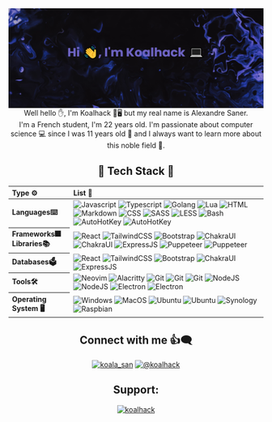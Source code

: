 <section id="banner">
  <a href="https://github.com/Koalhack"> <img align="left" src="./assets/banner.png" alt="koalhack" /></a>
</section>

---

<!--
<section id="badge" align="center">
  <img src="https://badges.pufler.dev/visits/Koalhack/Koalhack" alt="koalhack" />
  <img src="https://badges.pufler.dev/repos/Koalhack"/>
  <img src="https://badges.pufler.dev/commits/monthly/Koalhack" />
</p>
  </section>
--->

<section id="intro">
  <p align="center">
  </br>Well hello ✋, I'm Koalhack 🐨🖥️ but my real name is Alexandre Saner.</br>
  I'm a French student, I'm 22 years old.
  I'm passionate about computer science 💻 since I was 11 years old 👶
  and I always want to learn more about this noble field 🧠.</p>
</section>

<section id="techStack" align="left">
  <h2 align="center">🌟 Tech Stack 🌟</h2>
  <table>
    <thead>
      <tr>
        <th>Type ⚙️</th>
        <th>List 📓</th>
      </tr>
    </thead>
    <tbody>
      <tr>
        <th>Languages⌨️</th>
        <td>
          <div>
            <img src="https://img.shields.io/badge/-JavaScript-111111?style=flat-square&labelColor=efd81d&logo=javascript&logoColor=white" alt="Javascript" />
            <img src="https://img.shields.io/badge/-Typescript-111111?style=flat-square&labelColor=2f74c0&logo=typescript&logoColor=white" alt="Typescript" />
            <img src="https://img.shields.io/badge/-Golang-111111?style=flat-square&labelColor=00a7d0&logo=go&logoColor=white" alt="Golang" />
            <img src="https://img.shields.io/badge/-Lua-111111?style=flat-square&labelColor=00007c&logo=lua&logoColor=white" alt="Lua" />
            <img src="https://img.shields.io/badge/-HTML5-111111?style=flat-square&labelColor=dd4b25&logo=html5&logoColor=white" alt="HTML" />
            <img src="https://img.shields.io/badge/-Markdown-111111?style=flat-square&logo=markdown&logoColor=white" alt="Markdown" />
            <img src="https://img.shields.io/badge/-CSS3-111111?style=flat-square&labelColor=3595cf&logo=css3&logoColor=white" alt="CSS" />
            <img src="https://img.shields.io/badge/-SASS-111111?style=flat-square&labelColor=c76395&logo=sass&logoColor=white" alt="SASS" />
            <img src="https://img.shields.io/badge/-LESS-111111?style=flat-square&labelColor=1b3352&logo=less&logoColor=white" alt="LESS" />
            <img src="https://img.shields.io/badge/-Bash-111111?style=flat-square&logo=gnubash&logoColor=white" alt="Bash" />
            <img src="https://img.shields.io/badge/-AutoHotKey-111111?style=flat-square&labelColor=00a501&logo=autohotkey&logoColor=white" alt="AutoHotKey" />
            <img src="https://img.shields.io/badge/-Arduino-111111?style=flat-square&labelColor=3595cf&logo=arduino&logoColor=white" alt="AutoHotKey" />
          </div>
        </td>
      </tr>
      <tr>
        <th>Frameworks🎆</br>Libraries📚</th>
        <td>
          <div>
            <img src="https://img.shields.io/badge/-React-111111?style=flat-square&labelColor=00d5f7&logo=react&logoColor=white" alt="React" />
            <img src="https://img.shields.io/badge/-TailwindCSS-111111?style=flat-square&labelColor=47a9ae&logo=tailwindcss&logoColor=white" alt="TailwindCSS" />
            <img src="https://img.shields.io/badge/-Bootstrap-111111?style=flat-square&labelColor=7710f1&logo=bootstrap&logoColor=white" alt="Bootstrap" />
            <img src="https://img.shields.io/badge/-Chakra%20UI-111111?style=flat-square&labelColor=28b5aa&logo=chakraui&logoColor=white" alt="ChakraUI" />
            <img src="https://img.shields.io/badge/-Chart.js-111111?style=flat-square&labelColor=F37273&logo=chart.js&logoColor=white" alt="ChakraUI" />
            <img src="https://img.shields.io/badge/-ExpressJS-111111?style=flat-square&logo=express&logoColor=white" alt="ExpressJS" />
            <img src="https://img.shields.io/badge/-Puppeteer-111111?style=flat-square&labelColor=04c997&logo=puppeteer&logoColor=white" alt="Puppeteer" />
            <img src="https://img.shields.io/badge/-Vite-111111?style=flat-square&labelColor=946DF2&logo=vite&logoColor=white" alt="Puppeteer" />
          </div>
        </td>
      </tr>
      <tr>
        <th>Databases🗳️</th>
        <td>
          <div>
            <img src="https://img.shields.io/badge/-MySQL-111111?style=flat-square&labelColor=DD8A00&logo=mysql&logoColor=white" alt="React" />
            <img src="https://img.shields.io/badge/-SQLite-111111?style=flat-square&labelColor=3394D0&logo=sqlite&logoColor=white" alt="TailwindCSS" />
            <img src="https://img.shields.io/badge/-MariaDB-111111?style=flat-square&labelColor=BA7257&logo=mariadb&logoColor=white" alt="Bootstrap" />
            <img src="https://img.shields.io/badge/-MongoDB-111111?style=flat-square&labelColor=3E9E36&logo=mongodb&logoColor=white" alt="ChakraUI" />
            <img src="https://img.shields.io/badge/-CouchDB-111111?style=flat-square&labelColor=DD2427&logo=apachecouchdb&logoColor=white" alt="ExpressJS" />
          </div>
        </td>
      </tr>
      <tr>
       <th>Tools🛠️</th>
       <td>
        <div>
          <img src="https://img.shields.io/badge/-Neovim-111111?style=flat-square&labelColor=83ba64&logo=neovim&logoColor=white" alt="Neovim" />
          <img src="https://img.shields.io/badge/-Alacritty-111111?style=flat-square&labelColor=eb5d00&logo=alacritty&logoColor=white" alt="Alacritty" />
          <img src="https://img.shields.io/badge/-Git-111111?style=flat-square&labelColor=e44d30&logo=git&logoColor=white" alt="Git" />
          <img src="https://img.shields.io/badge/-Wakapi-111111?style=flat-square&labelColor=2F855A&logo=wakatime&logoColor=white" alt="Git" />
          <img src="https://img.shields.io/badge/-Docker-111111?style=flat-square&labelColor=228fe1&logo=docker&logoColor=white" alt="Git" />
          <img src="https://img.shields.io/badge/-NodeJS-111111?style=flat-square&labelColor=6ea45f&logo=node.js&logoColor=white" alt="NodeJS" />
          <img src="https://img.shields.io/badge/-Npm-111111?style=flat-square&labelColor=DD2427&logo=npm&logoColor=white" alt="NodeJS" />
          <img src="https://img.shields.io/badge/-Electron-111111?style=flat-square&labelColor=99e1ef&logo=electron&logoColor=white" alt="Electron" />
          <img src="https://img.shields.io/badge/-Microsoft%20Azure-111111?style=flat-square&labelColor=206DB1&logo=microsoftazure&logoColor=white" alt="Electron" />
        </div>
       </td>
      </tr>
      <tr>
        <th>Operating System 🖥️</th>
        <td>
          <div>
            <img src="https://img.shields.io/badge/-Windows-111111?style=flat-square&logo=windows&logoColor=white" alt="Windows" />
            <img src="https://img.shields.io/badge/-MacOS-111111?style=flat-square&logo=apple&logoColor=white" alt="MacOS" />
            <img src="https://img.shields.io/badge/-Ubuntu-111111?style=flat-square&logo=ubuntu&logoColor=d24413" alt="Ubuntu" />
            <img src="https://img.shields.io/badge/-Debian-111111?style=flat-square&logo=debian&logoColor=D0074E" alt="Ubuntu" />
            <img src="https://img.shields.io/badge/-Synology-111111?style=flat-square&logo=synology&logoColor=white" alt="Synology" />
            <img src="https://img.shields.io/badge/-Raspbian-111111?style=flat-square&logo=raspberrypi&logoColor=b2103f" alt="Raspbian" />
          </div>
        </td>
      </tr>
    </tbody>
  </table
</section>

<section id="connect" align="center">
  <h2>Connect with me 👍🗨️</h2>
  <a href="https://dev.to/koala_san" target="blank"><img align="center" src="https://img.shields.io/badge/-Dev.to-111111?style=for-the-badge&logo=dev.to&logoColor=white" alt="koala_san"/></a>
  <a href="https://medium.com/@koalhack" target="blank"><img align="center" src="https://img.shields.io/badge/-Medium-111111?style=for-the-badge&logo=medium&logoColor=color" alt="@koalhack"/></a>
</section>

<section id="support" align="center">
  <h2>Support:</h2>
  <a href="https://www.buymeacoffee.com/koalhack"> <img src="https://img.shields.io/badge/-Buy%20me%20a%20coffee-111111?style=for-the-badge&logo=buymeacoffee&labelColor=f7d600&logoColor=white" alt="koalhack" /></a>
</section>
